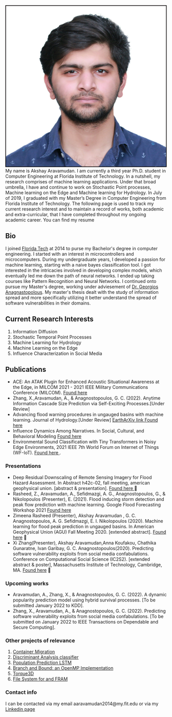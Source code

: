 <!-- # Welcome to my page -->

<div style="text-align:center"><img src="./docs/profile_image.jpg" /></div>
My name is Akshay Aravamudan. 
  I am currently a third year Ph.D. student in Computer Engineering at Florida Institute of Technology. In a nutshell, my research comprises of machine learning applications. Under that broad umbrella, 
  I have and continue to work on Stochastic Point processes, Machine learning on the Edge and Machine learning for Hydrology.
  In July of 2019, I graduated with my Master’s Degree in Computer Engineering from 
  Florida Institute of Technology. The following page is used to track my current 
  research interest and to maintain a record of works, both academic and extra-curricular, 
  that I have completed throughout my ongoing academic career. You can find my resume 

## Bio

I joined [Florida Tech](https://www.fit.edu) at 2014 to purse my Bachelor's degree in computer engineering. I started with an interest in microcontrollers and microcomputers. During my undergraduate years, I developed a passion for machine learning, starting with a naive bayes classification tool. I got interested in the intricacies involved in developing complex models, which eventually led me down the path of neural networks. I ended up taking courses like Pattern Recognition and Neural Networks. I continued onto pursue my Master's degree, working under adviesement of [Dr. Georgios Anagnastopolous](https://www.fit.edu/faculty-profiles/3/georgios-anagnostopoulos/). My master's thesis dealt with the study of information spread and more specifically utilizing it better understand the spread of software vulnerabilities in their domains. 

## Current Research Interests

<ol>
  <li>Information Diffusion</li>
  <li>Stochastic Temporal Point Processes</li>
  <li>Machine Learning for Hydrology</li>
  <li>Machine Learning on the Edge</li>
  <li>Influence Characterization in Social Media</li>
</ol>
<h2 id="publications">Publications</h2>
<ul>
  <li> ACE: An ATAK Plugin for Enhanced Acoustic Situational Awareness at the Edge, in MILCOM 2021 - 2021 IEEE Military Communications Conference (MILCOM). <a href="https://ieeexplore.ieee.org/abstract/document/9653127"> Found here </a></li>
  <li> Zhang, X.,Aravamudan, A., & Anagnostopoulos, G. C. (2022). Anytime Information Cascade Size Prediction via Self-Exciting Processes.[Under Review] </li>
  <li> Advancing flood warning procedures in ungauged basins with machine learning. Journal of Hydrology.[Under Review] <a href="https://eartharxiv.org/repository/view/2401/"> EarthArXiv link Found here </a></li>
  <li> Influence Dynamics Among Narratives. In Social, Cultural, and Behavioral Modeling <a href="https://link.springer.com/chapter/10.1007/978-3-030-80387-2_20"> Found here </a></li>
  <li> Environmental Sound Classification with Tiny Transformers in Noisy Edge Environments, 2021 IEEE 7th World Forum on Internet of Things (WF-IoT). <a href="https://ieeexplore.ieee.org/abstract/document/9596007/"> Found here </a>.</li>
</ul>


<h3 id="presentations">Presentations</h3>
<ul>
  <li> Deep Residual Downscaling of Remote Sensing Imagery for Flood Hazard
    Assessment. In Abstract h42c-02, fall meeting, american geophysical union. [abstract & presentation].
    <a href="https://agu.confex.com/agu/fm21/meetingapp.cgi/Paper/967205"> Found here </a>
     </li>  
  <li>Rasheed, Z., Aravamudan, A., Sefidmazgi, A. G., Anagnostopoulos, G., & Nikolopoulos (Presenter), E. (2021). Flood
    inducing storm detection and peak flow prediction with machine learning. Google Flood
    Forecasting Workshop 2021 <a href="https://events.withgoogle.com/google-flood-forecasting-workshop-1/speakers"> Found here </a> </li>  
  <li>Zimeena Rasheed (Presenter), Akshay Aravamudan , G. C. Anagnostopoulos, A. G. Sefidmazgi, E. I. Nikolopoulos (2020).
    Machine learning for flood peak prediction in ungauged basins. In American Geophysical Union (AGU)
    Fall Meeting 2020. [extended abstract]. <a href="https://agu.confex.com/agu/fm20/meetingapp.cgi/Paper/749892"> Found here</a>
     </li>  
  <li> Xi Zhang(Presenter), Akshay Aravamudan,Anna Koufakou, Chathika Gunaratne, Ivan Garibay, G. C. Anagnostopoulos(2020).
    Predicting software vulnerability exploits from social media confabulations. 
    Conference on Computational Social Science (IC2S2). [extended abstract & poster], Massachusetts
    Institute of Technology, Cambridge, MA. <a href="https://www.youtube.com/watch?v=YzmHUejqdn4"> Found here</a>
     </li>
</ul>



<h3 id="Upcoming-works">Upcoming works</h3>
<ul>
  <li>Aravamudan, A., Zhang, X., & Anagnostopoulos, G. C. (2022). A dynamic popularity prediction model
    using hybrid survival processes. [To be submitted January 2022 to KDD].</li>
  <li>Zhang, X., Aravamudan, A., & Anagnostopoulos, G. C. (2022). Predicting software vulnerability
    exploits from social media confabulations. [To be submitted on January 2022 to IEEE Transactions
    on Dependable and Secure Computing].</li>
</ul>

<!-- <h2 id="projects">Brief Description of my Projects</h2>

<p>The following projects have been arranged in order of recency.</p> -->

<!-- <h3 id="Flood Peak Prediction ">Flood Peak Prediction</h3>

<p> </p>

<h3 id="Super-resolution of Flood Inundation Maps for Flood Hazard Assessment ">Super-resolution of Flood Inundation Maps for Flood Hazard Assessment </h3>

<p> </p>

<h3 id="Influence Dynamics Among Narratives">Influence Dynamics Among Narratives</h3>

<p> </p>

<h3 id="ACE: An ATAK plugin for acoustic situational awareness on the edge ">ACE: An ATAK plugin for acoustic situational awareness on the edge </h3>

<p> </p>

<h3 id="Event count prediction for Univariate Hawkes Processes">Event count prediction for Univariate Hawkes Processes</h3>

<p> </p> -->

<!-- <h3 id="masters-thesis">Master’s thesis</h3>

<p>The title of my Master’s thesis is <code class="highlighter-rouge">Survival Analysis for Information Diffusion</code> and can be found <a href="docs/Master_s_Thesis___Akshay_Aravamudan.pdf">here</a>. The main theme of the thesis is information diffusion; the spread of information within a network. The model is based on nodes and we look at how the infection of a node or collection of nodes in a network influences the future infection (referred to as intensity in stochastic process literature) of the remaining nodes. We have built upon an existing algorithm called <a href="https://cs.stanford.edu/people/jure/pubs/netrate-netsci14.pdf"><code class="highlighter-rouge">Netrate</code></a>. The presentation slides can be found <a href="docs/Akshay___MS_Thesis_Defense_Presentation.pdf">here</a></p>

<h3 id="senior-design">Senior Design</h3>

<p>I was the controls systems lead in my senior design project <code class="highlighter-rouge">MorphWing</code>. We designed, manufactured and engineered a wing designed to dynamically adjust to the state of optimal drag. I was responsible for the backend circuit setup and <a href="https://github.com/aaravamudan2014/morphWingBackEnd">code</a>. Below are a few images and a gif of the final product that we presented in the 2018 Senior Capstone design at Florida Tech.</p>

<div style="text-align:center"><img src="Akshay-Aravamudan/docs/morphWingImage1.jpg" /></div>
<div style="text-align:center"><img src="Akshay-Aravamudan/docs/morphWingImage2.jpg" /></div>
<div style="text-align:center"><img src="Akshay-Aravamudan/docs/morphWing.gif" /></div> -->

<h3 id="other-projects-of-relevance">Other projects of relevance</h3>
<ol>
  <li><a href="https://github.com/aaravamudan2014/BranchAndBound">Container Migration</a></li>
  <li><a href="https://github.com/aaravamudan2014/DiscriminantAnalysisClassifier">Discriminant Analysis classifier</a></li>
  <li><a href="https://github.com/aaravamudan2014/PopulationPredictionLSTM">Population Prediction LSTM</a></li>
  <li><a href="https://github.com/aaravamudan2014/BranchAndBound">Branch and Bound: an OpenMP Implementation</a></li>
  <li><a href="https://github.com/aaravamudan2014/Torque3D">Torque3D</a></li>
  <li><a href="https://github.com/aaravamudan2014/FRAM_FS">File System for and FRAM</a></li>
</ol>

<h3 id="contact-info">Contact info</h3>
<p>I can be contacted via my email aaravamudan2014@my.fit.edu or via my <a href="https://www.linkedin.com/in/akshay-aravamudan-49a470b7/">Linkedin page</a></p>
